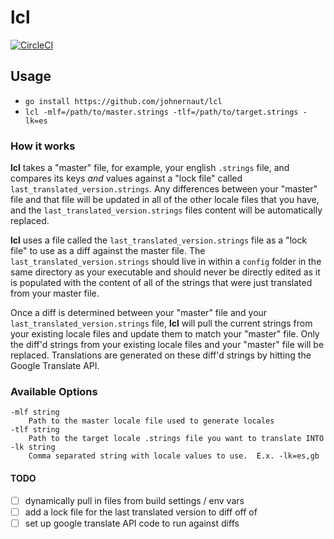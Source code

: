 # lcl

[![CircleCI](https://circleci.com/gh/johnernaut/lcl.svg?style=svg)](https://circleci.com/gh/johnernaut/lcl)

## Usage
* `go install https://github.com/johnernaut/lcl`
* `lcl -mlf=/path/to/master.strings -tlf=/path/to/target.strings -lk=es`

### How it works
**lcl** takes a "master" file, for example, your english `.strings` file, and compares its keys *and* values against a "lock file" called `last_translated_version.strings`.  Any differences between your "master" file and that file will be updated in all of the other locale files that you have, and the `last_translated_version.strings` files content will be automatically replaced.

**lcl** uses a file called the `last_translated_version.strings` file as a "lock file" to use as a diff against the master file.  The `last_translated_version.strings` should live in within a `config` folder in the same directory as your executable and should never be directly edited as it is populated with the content of all of the strings that were just translated from your master file.

Once a diff is determined between your "master" file and your `last_translated_version.strings` file, **lcl** will pull the current strings from your existing locale files and update them to match your "master" file.  Only the diff'd strings from your existing locale files and your "master" file will be replaced.  Translations are generated on these diff'd strings by hitting the Google Translate API.

### Available Options
```console
-mlf string
    Path to the master locale file used to generate locales
-tlf string
    Path to the target locale .strings file you want to translate INTO
-lk string
    Comma separated string with locale values to use.  E.x. -lk=es,gb
```

#### TODO
- [ ] dynamically pull in files from build settings / env vars 
- [ ] add a lock file for the last translated version to diff off of
- [ ] set up google translate API code to run against diffs
